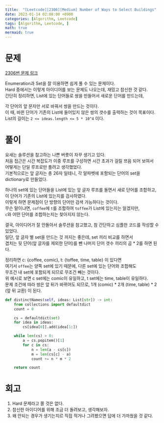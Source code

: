 ```yaml
---
title:  "[Leetcode][2306][Medium] Number of Ways to Select Buildings"
date: 2023-01-14 02:08:00 +0900
categories: [Algorithm, Leetcode]
tags: [Algorithm, Leetcode, ]
math: true
mermaid: true
---
```


# 문제

[2306번 문제 링크](https://leetcode.com/problems/naming-a-company/description/)

Enumeration과 Set을 잘 이용하면 쉽게 풀 수 있는 문제이다.   
Hard 중에서는 이렇게 아이디어를 보는 문제도 나오는데, 재밌고 참신한 것 같다.   
간단히 정리하면, List에 있는 단어들로 쌍을 만들어서 새로운 단어를 만드는데,   

각 단어의 앞 문자만 서로 바꿔서 쌍을 만드는 것이다.   
이 때, 바뀐 단어가 기존의 List에 들어있지 않은 쌍의 갯수를 출력하는 것이 목표이다.   
List의 길이는 `2 <= ideas.length <= 5 * 10^4` 이다.   

# 풀이

요새는 솔루션을 참고하는 나쁜 버릇이 자꾸 생기고 있다.   
처음 접근은 시간 복잡도가 이중 루프를 구성하면 시간 초과가 걸릴 쯔음 되어 보여서   
어떻게는 단일 루프로만 풀려고 생각했었다.   
기본적으로는 앞 글자는 총 26자 일테니, 각 알파벳에 포함되는 단어의 set을 dictionary로 만들었다.   

하나의 set에 있는 단어들을 List에 있는 앞 글자 루프를 돌면서 새로 단어를 조합하고,   
이 단어가 기존의 List에 있는지를 검사하였다.   
이렇게 하면 문제점이 단 방향의 단어만 검색 가능하다는 것이다.   
무슨 말이냐면, `coffee`에 `t`를 조합하여 `toffee`가 List에 있는지는 알겠지만,   
`c`와 어떤 단어를 조합하는지는 찾아지지 않는다.   

결국, 아이디어가 잘 안돌아서 솔루션을 참고했고, 참 간단하고 심플한 코드를 작성할 수 있었다.   
일단, 앞 글자 별 set을 만드는 것 까지는 좋은데, set 끼리 비교를 하면서   
겹치는 뒷 단어(앞 글자를 제외한 단어)를 뺀 나머지 단어 갯수 끼리의 곱 * 2를 하면 된다.   

정리하면 c: {coffee, comic}, t: {toffee, time, table} 이 있다면   
여기서 `offee`는 양쪽 set에 있기 때문에, 다른 set에 있는 단어와 조합해도   
무조건 내 set에 포함되게 되므로 무조건 빼는 것이다.   
위 예시로 보면 c set에는 comic이 유일하고, t set에는 time, table이 유일하다.   
문제 조건에 따라 쌍은 앞 뒤가 바뀌어도 되므로, 1개 (comic) * 2개 (time, table) * 2 (앞 뒤 교환) 이 된다.   

```python
def distinctNames(self, ideas: List[str]) -> int:
    from collections import defaultdict
    count = 0

    cs = defaultdict(set)
    for idea in ideas:
        cs[idea[0]].add(idea[1:])

    while len(cs) > 0:
        a = cs.popitem()[1]
        for c in cs:
            n = len(a - cs[c])
            m = len(cs[c] - a)
            count += n * m * 2

    return count
```

# 회고

1. Hard 문제라고 쫄 것은 없다.
2. 참신한 아이디어를 위해 조금 더 돌려보고, 생각해보자.
3. 왜 안되는 경우가 생기는지르 직접 적거나 그려봤으면 답에 더 가까웠을 것 같다.
